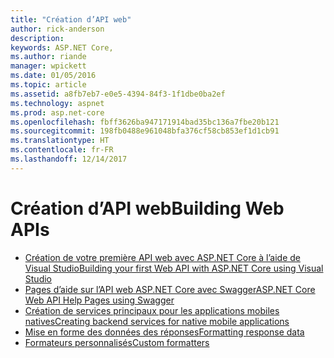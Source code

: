 ```yaml
---
title: "Création d’API web"
author: rick-anderson
description: 
keywords: ASP.NET Core,
ms.author: riande
manager: wpickett
ms.date: 01/05/2016
ms.topic: article
ms.assetid: a8fb7eb7-e0e5-4394-84f3-1f1dbe0ba2ef
ms.technology: aspnet
ms.prod: asp.net-core
ms.openlocfilehash: fbff3626ba947171914bad35bc136a7fbe20b121
ms.sourcegitcommit: 198fb0488e961048bfa376cf58cb853ef1d1cb91
ms.translationtype: HT
ms.contentlocale: fr-FR
ms.lasthandoff: 12/14/2017
---
```

# <a name="building-web-apis"></a><span data-ttu-id="9ede8-103">Création d’API web</span><span class="sxs-lookup"><span data-stu-id="9ede8-103">Building Web APIs</span></span>

* [<span data-ttu-id="9ede8-104">Création de votre première API web avec ASP.NET Core à l’aide de Visual Studio</span><span class="sxs-lookup"><span data-stu-id="9ede8-104">Building your first Web API with ASP.NET Core using Visual Studio</span></span>](../../tutorials/first-web-api.md)
* [<span data-ttu-id="9ede8-105">Pages d’aide sur l’API web ASP.NET Core avec Swagger</span><span class="sxs-lookup"><span data-stu-id="9ede8-105">ASP.NET Core Web API Help Pages using Swagger</span></span>](../../tutorials/web-api-help-pages-using-swagger.md)
* [<span data-ttu-id="9ede8-106">Création de services principaux pour les applications mobiles natives</span><span class="sxs-lookup"><span data-stu-id="9ede8-106">Creating backend services for native mobile applications</span></span>](../../mobile/native-mobile-backend.md)
* [<span data-ttu-id="9ede8-107">Mise en forme des données des réponses</span><span class="sxs-lookup"><span data-stu-id="9ede8-107">Formatting response data</span></span>](../models/formatting.md)
* [<span data-ttu-id="9ede8-108">Formateurs personnalisés</span><span class="sxs-lookup"><span data-stu-id="9ede8-108">Custom formatters</span></span>](../advanced/custom-formatters.md)

